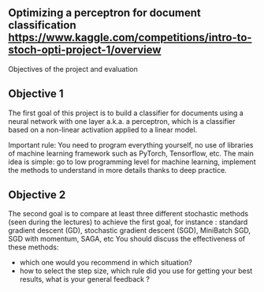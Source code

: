 ## Optimizing a perceptron for document classification https://www.kaggle.com/competitions/intro-to-stoch-opti-project-1/overview
Objectives of the project and evaluation
## Objective 1
The first goal of this project is to build a classifier for documents using a neural network with one layer a.k.a. a perceptron, which is a classifier based on a non-linear activation applied to a linear model.

Important rule: You need to program everything yourself, no use of libraries of machine learning framework such as PyTorch, Tensorflow, etc.
The main idea is simple: go to low programming level for machine learning, implement the methods to understand in more details thanks to deep practice.

## Objective 2
The second goal is to compare at least three different stochastic methods (seen during the lectures) to achieve the first goal, for instance : standard gradient descent (GD), stochastic gradient descent (SGD), MiniBatch SGD, SGD with momentum, SAGA, etc
You should discuss the effectiveness of these methods:

* which one would you recommend in which situation?
* how to select the step size, which rule did you use for getting your best results, what is your general feedback ?
